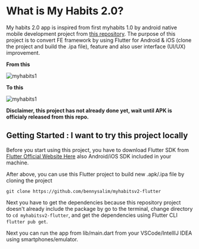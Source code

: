 # What is My Habits 2.0?

My habits 2.0 app is inspired from first myhabits 1.0 by android native mobile development project from [this repository](https://github.com/bennysalim/CStudio_IF570_D_UAS_MyHabits). The purpose of this project is to convert FE framework by using Flutter for Android & iOS (clone the project and build the .ipa file), feature and also user interface (UI/UX) improvement.

**From this**

![myhabits1](../myhabitsv2/screenshots/Screenshot_20221027-211834_Myhabits.jpg)

**To this**

![myhabits1](../myhabitsv2/screenshots/Screenshot_20221027-212140.jpg)

**Disclaimer, this project has not already done yet, wait until APK is officialy released from this repo.**

## Getting Started : I want to try this project locally

Before you start using this project, you have to  download Flutter SDK from [Flutter Official Website Here](flutter.dev) also Android/iOS SDK included in your machine.

After above, you can use this Flutter project to build new .apk/.ipa file by cloning the project

```git clone https://github.com/bennysalim/myhabitsv2-flutter```

Next you have to get the dependencies because this repository project doesn't already include the package by go to the terminal, change directory to ```cd myhabitsv2-flutter```, and get the dependencies using Flutter CLI ```flutter pub get```.

Next you can run the app from lib/main.dart from your VSCode/IntellIJ IDEA using smartphones/emulator.